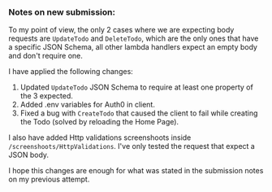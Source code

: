 ### Notes on new submission:

To my point of view, the only 2 cases where we are expecting body requests are `UpdateTodo` and `DeleteTodo`, which are the only ones that have a specific JSON Schema, all other lambda handlers expect an empty body and don't require one.

I have applied the following changes:

1. Updated `UpdateTodo` JSON Schema to require at least one property of the 3 expected.
2. Added .env variables for Auth0 in client.
3. Fixed a bug with `CreateTodo` that caused the client to fail while creating the Todo (solved by reloading the Home Page).

I also have added Http validations screenshoots inside `/screenshoots/HttpValidations`. I've only tested the request that expect a JSON body.

I hope this changes are enough for what was stated in the submission notes on my previous attempt.